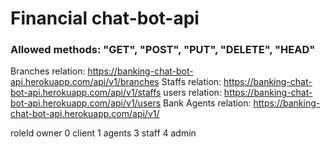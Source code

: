 # Financial chat-bot-api
### Allowed methods: "GET", "POST", "PUT", "DELETE", "HEAD"
Branches relation: https://banking-chat-bot-api.herokuapp.com/api/v1/branches
Staffs relation: https://banking-chat-bot-api.herokuapp.com/api/v1/staffs
users relation: https://banking-chat-bot-api.herokuapp.com/api/v1/users
Bank Agents relation: https://banking-chat-bot-api.herokuapp.com/api/v1/

roleId                      owner
0                           client
1                           agents
3                           staff
4                           admin
